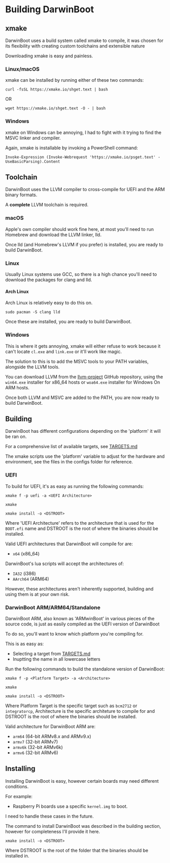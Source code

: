 # Building DarwinBoot

## xmake

DarwinBoot uses a build system called xmake to compile, it was chosen for its flexibility with creating custom toolchains and extensible nature

Downloading xmake is easy and painless.

### Linux/macOS

xmake can be installed by running either of these two commands:

```
curl -fsSL https://xmake.io/shget.text | bash
```

OR

```
wget https://xmake.io/shget.text -O - | bash
```

### Windows

xmake on Windows can be annoying, I had to fight with it trying to find the MSVC linker and compiler.

Again, xmake is installable by invoking a PowerShell command:

```
Invoke-Expression (Invoke-Webrequest 'https://xmake.io/psget.text' -UseBasicParsing).Content
```


## Toolchain

DarwinBoot uses the LLVM compiler to cross-compile for UEFI and the ARM binary formats.

A **complete** LLVM toolchain is required.

### macOS

Apple's own compiler should work fine here, at most you'll need to run Homebrew and download the LLVM linker, lld.

Once lld (and Homebrew's LLVM if you prefer) is installed, you are ready to build DarwinBoot.

### Linux

Usually Linux systems use GCC, so there is a high chance you'll need to download the packages for clang and lld.

#### Arch Linux

Arch Linux is relatively easy to do this on.

```
sudo pacman -S clang lld
```

Once these are installed, you are ready to build DarwinBoot.

### Windows

This is where it gets annoying, xmake will either refuse to work because it can't locate `cl.exe` and `link.exe` or it'll work like magic.

The solution to this is to add the MSVC tools to your PATH variables, alongside the LLVM tools.

You can download LLVM from the [llvm-project](https://github.com/llvm/llvm-project/releases) GitHub repository, using the `win64.exe` installer for x86_64 hosts or `woa64.exe` installer for Windows On ARM hosts.

Once both LLVM and MSVC are added to the PATH, you are now ready to build DarwinBoot.

## Building

DarwinBoot has different configurations depending on the 'platform' it will be ran on.

For a comprehensive list of available targets, see [TARGETS.md](TARGETS.md)

The xmake scripts use the 'platform' variable to adjust for the hardware and environment, see the files in the configs folder for reference.

### UEFI

To build for UEFI, it's as easy as running the following commands:

```
xmake f -p uefi -a <UEFI Architecture>

xmake

xmake install -o <DSTROOT>
```

Where 'UEFI Architecture' refers to the architecture that is used for the `BOOT.efi` name and DSTROOT is the root of where the binaries should be installed.

Valid UEFI architectures that DarwinBoot will compile for are:
- `x64` (x86_64)

DarwinBoot's lua scripts will accept the architectures of:
- `IA32` (i386)
- `AArch64` (ARM64)

However, these architectures aren't inherently supported, building and using them is at your own risk.

### DarwinBoot ARM/ARM64/Standalone

DarwinBoot ARM, also known as 'ARMwinBoot' in various pieces of the source code, is just as easily compiled as the UEFI version of DarwinBoot

To do so, you'll want to know which platform you're compiling for.

This is as easy as:
- Selecting a target from [TARGETS.md](TARGETS.md)
- Inuptting the name in all lowercase letters

Run the following commands to build the standalone version of DarwinBoot:

```
xmake f -p <Platform Target> -a <Architecture>

xmake

xmake install -o <DSTROOT>
```

Where Platform Target is the specific target such as `bcm2712` or `integratorcp`, Architecture is the specific architeture to compile for and DSTROOT is the root of where the binaries should be installed.

Valid architecture for DarwinBoot ARM are:
- `arm64` (64-bit ARMv8.x and ARMv9.x)
- `armv7` (32-bit ARMv7)
- `armv6k` (32-bit ARMv6k)
- `armv6` (32-bit ARMv6)

## Installing

Installing DarwinBoot is easy, however certain boards may need different conditions.

For example:
- Raspberry Pi boards use a specific `kernel.img` to boot.

I need to handle these cases in the future.

The command to install DarwinBoot was described in the building section, however for completeness I'll provide it here.

```
xmake install -o <DSTROOT>
```

Where DSTROOT is the root of the folder that the binaries should be installed in.
